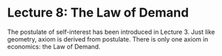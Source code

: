 # Lecture 8: The Law of Demand

The postulate of self-interest has been introduced in Lecture 3. Just like geometry, axiom is derived from postulate. There is only one axiom in economics: the Law of Demand.
